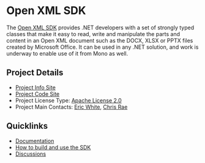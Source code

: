 # Open XML SDK

The [Open XML SDK](https://github.com/officedev/open-xml-sdk) provides .NET developers with a set of strongly typed classes that make it easy to read, write and manipulate the parts and content in an Open XML document such as the DOCX, XLSX or PPTX files created by Microsoft Office. It can be used in any .NET solution, and work is underway to enable use of it from Mono as well.

## Project Details

* [Project Info Site](https://github.com/officedev/open-xml-sdk)
* [Project Code Site](https://github.com/officedev/open-xml-sdk)
* Project License Type: [Apache License 2.0](https://github.com/OfficeDev/Open-XML-SDK/blob/master/LICENSE.txt)
* Project Main Contacts: [Eric White](https://github.com/EricWhiteDev), [Chris Rae](https://github.com/pugwonk)

## Quicklinks

* [Documentation](https://github.com/OfficeDev/office-content) 
* [How to build and use the SDK](https://www.ericwhite.com/blog/the-open-xml-sdk-is-now-open-source/) 
* [Discussions](https://www.ericwhite.com/blog/forums/forum/open-xml-sdk/)